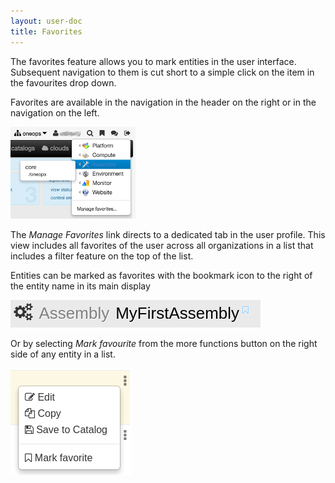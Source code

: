 ```yaml
---
layout: user-doc
title: Favorites
---
```


The favorites feature allows you to mark entities in the user interface. Subsequent navigation to them is cut short to
a simple click on the item in the favourites drop down.

Favorites are available in the navigation in the header on the right or in the navigation on the left.

![Search](/assets/img/ui/favorites.png)

The _Manage Favorites_ link directs to a dedicated tab in the user profile. This view includes all favorites of the user
across all organizations in a list that includes a filter feature on the top of the list.

Entities can be marked as favorites with the bookmark icon to the right of the entity name in its main display 

![Search](/assets/img/ui/favorites-bookmark.png)

Or by selecting _Mark favourite_ from the more functions button on the right side of any entity in a list. 

![Search](/assets/img/ui/favorites-more.png)